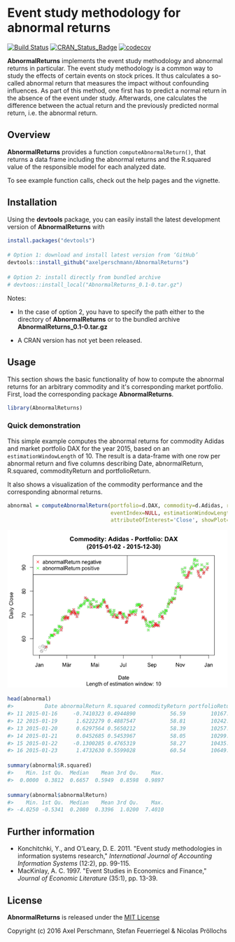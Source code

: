 
<!-- README.md is generated from README.Rmd. Please edit that file -->
Event study methodology for abnormal returns
============================================

[![Build Status](https://travis-ci.com/axelperschmann/AbnormalReturns.svg?token=Kjpsd3qrCAyMxmV9vstj&branch=master)](https://travis-ci.com/axelperschmann/AbnormalReturns) [![CRAN\_Status\_Badge](http://www.r-pkg.org/badges/version/AbnormalReturns)](https://cran.r-project.org/package=AbnormalReturns) [![codecov](https://codecov.io/gh/axelperschmann/AbnormalReturns/branch/master/graph/badge.svg?token=2aoNCDfAgT)](https://codecov.io/gh/axelperschmann/AbnormalReturns)

**AbnormalReturns** implements the event study methodology and abnormal returns in particular. The event study methodology is a common way to study the effects of certain events on stock prices. It thus calculates a so-called abnormal return that measures the impact without confounding influences. As part of this method, one first has to predict a normal return in the absence of the event under study. Afterwards, one calculates the difference between the actual return and the previously predicted normal return, i.e. the abnormal return.

Overview
--------

**AbnormalReturns** provides a function `computeAbnormalReturn()`, that returns a data frame including the abnormal returns and the R.squared value of the responsible model for each analyzed date.

To see example function calls, check out the help pages and the vignette.

Installation
------------

Using the **devtools** package, you can easily install the latest development version of **AbnormalReturns** with

``` r
install.packages("devtools")

# Option 1: download and install latest version from ‘GitHub’
devtools::install_github("axelperschmann/AbnormalReturns")

# Option 2: install directly from bundled archive
# devtoos::install_local("AbnormalReturns_0.1-0.tar.gz")
```

Notes:

-   In the case of option 2, you have to specify the path either to the directory of **AbnormalReturns** or to the bundled archive **AbnormalReturns\_0.1-0.tar.gz**

-   A CRAN version has not yet been released.

Usage
-----

This section shows the basic functionality of how to compute the abnormal returns for an arbitrary commodity and it's corresponding market portfolio. First, load the corresponding package **AbnormalReturns**.

``` r
library(AbnormalReturns)
```

### Quick demonstration

This simple example computes the abnormal returns for commodity Adidas and market portfolio DAX for the year 2015, based on an `estimationWindowLength` of 10. The result is a data-frame with one row per abnormal return and five columns describing Date, abnormalReturn, R.squared, commodityReturn and portfolioReturn.

It also shows a visualization of the commodity performance and the corresponding abnormal returns.

``` r
abnormal = computeAbnormalReturn(portfolio=d.DAX, commodity=d.Adidas, regressionType='OLS',
                                 eventIndex=NULL, estimationWindowLength=10,
                                 attributeOfInterest='Close', showPlot=TRUE)
```

![](README-unnamed-chunk-4-1.png)

``` r
head(abnormal)
#>          Date abnormalReturn R.squared commodityReturn portfolioReturn
#> 11 2015-01-16     -0.7410323 0.4944890           56.59        10167.77
#> 12 2015-01-19      1.6222279 0.4887547           58.81        10242.35
#> 13 2015-01-20      0.6297564 0.5650212           58.39        10257.13
#> 14 2015-01-21      0.0452685 0.5453967           58.05        10299.23
#> 15 2015-01-22     -0.1300285 0.4765319           58.27        10435.62
#> 16 2015-01-23      1.4732630 0.5599028           60.54        10649.58

summary(abnormal$R.squared)
#>    Min. 1st Qu.  Median    Mean 3rd Qu.    Max. 
#>  0.0000  0.3812  0.6657  0.5949  0.8598  0.9897

summary(abnormal$abnormalReturn)
#>    Min. 1st Qu.  Median    Mean 3rd Qu.    Max. 
#> -4.0250 -0.5341  0.2080  0.3396  1.0200  7.4010
```

Further information
-------------------

-   Konchitchki, Y., and O'Leary, D. E. 2011. "Event study methodologies in information systems research," *International Journal of Accounting Information Systems* (12:2), pp. 99-115.
-   MacKinlay, A. C. 1997. "Event Studies in Economics and Finance," *Journal of Economic Literature* (35:1), pp. 13-39.

License
-------

**AbnormalReturns** is released under the [MIT License](https://opensource.org/licenses/MIT)

Copyright (c) 2016 Axel Perschmann, Stefan Feuerriegel & Nicolas Pröllochs
